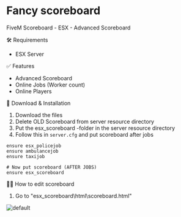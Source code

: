 # Fancy scoreboard
FiveM Scoreboard - ESX - Advanced Scoreboard

🛠 Requirements
- ESX Server

✅ Features
- Advanced Scoreboard
- Online Jobs (Worker count)
- Online Players

🔧 Download & Installation
1. Download the files
2. Delete OLD Scoreboard from server resource directory
2. Put the esx_scoreboard -folder in the server resource directory
3. Follow this in ```server.cfg``` and put scoreboard after jobs
````
ensure esx_policejob
ensure ambulancejob
ensure taxijob

# Now put scoreboard (AFTER JOBS)
ensure esx_scoreboard
````

🧑‍🔧 How to edit scoreboard
1. Go to "esx_scoreboard\html\scoreboard.html"

![default](https://i.imgur.com/9eKUaNc.png)
